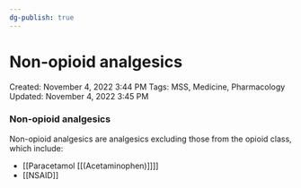 ```yaml
---
dg-publish: true
---
```


# Non-opioid analgesics

Created: November 4, 2022 3:44 PM
Tags: MSS, Medicine, Pharmacology
Updated: November 4, 2022 3:45 PM

### Non-opioid analgesics

Non-opioid analgesics are analgesics excluding those from the opioid class, which include:

- [[Paracetamol [[(Acetaminophen)]]]]
- [[NSAID]]
